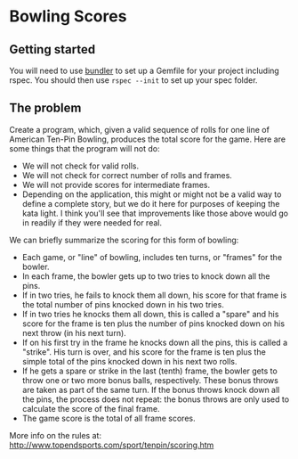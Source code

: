 # Bowling Scores

## Getting started

You will need to use [bundler](http://bundler.io/) to set up a Gemfile for your
project including rspec. You should then use `rspec --init` to set up your spec
folder.

## The problem

Create a program, which, given a valid sequence of rolls for one line of
American Ten-Pin Bowling, produces the total score for the game. Here are some
things that the program will not do:

* We will not check for valid rolls.
* We will not check for correct number of rolls and frames.
* We will not provide scores for intermediate frames.
* Depending on the application, this might or might not be a valid way to define
  a complete story, but we do it here for purposes of keeping the kata light.
  I think you'll see that improvements like those above would go in readily if
  they were needed for real.

We can briefly summarize the scoring for this form of bowling:

* Each game, or "line" of bowling, includes ten turns, or "frames" for the
  bowler.
* In each frame, the bowler gets up to two tries to knock down all the pins.
* If in two tries, he fails to knock them all down, his score for that frame is
  the total number of pins knocked down in his two tries.
* If in two tries he knocks them all down, this is called a "spare" and his
  score for the frame is ten plus the number of pins knocked down on his next
  throw (in his next turn).
* If on his first try in the frame he knocks down all the pins, this is called
  a "strike". His turn is over, and his score for the frame is ten plus the
  simple total of the pins knocked down in his next two rolls.
* If he gets a spare or strike in the last (tenth) frame, the bowler gets to
  throw one or two more bonus balls, respectively. These bonus throws are taken
  as part of the same turn. If the bonus throws knock down all the pins, the
  process does not repeat: the bonus throws are only used to calculate the score
  of the final frame.
* The game score is the total of all frame scores.

More info on the rules at: http://www.topendsports.com/sport/tenpin/scoring.htm
